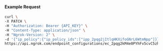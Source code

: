 <!-- Code generated for API Clients. DO NOT EDIT. -->

#### Example Request

```bash
curl \
-X PATCH \
-H "Authorization: Bearer {API_KEY}" \
-H "Content-Type: application/json" \
-H "Ngrok-Version: 2" \
-d '{"ip_policy":{"ip_policy_ids":["ipp_2pqg2jItlqHKXifoGNrL6WtmNpp"]}}' \
https://api.ngrok.com/endpoint_configurations/ec_2pqg2kM4e0PYhFv5cvC5zh47K9d
```
